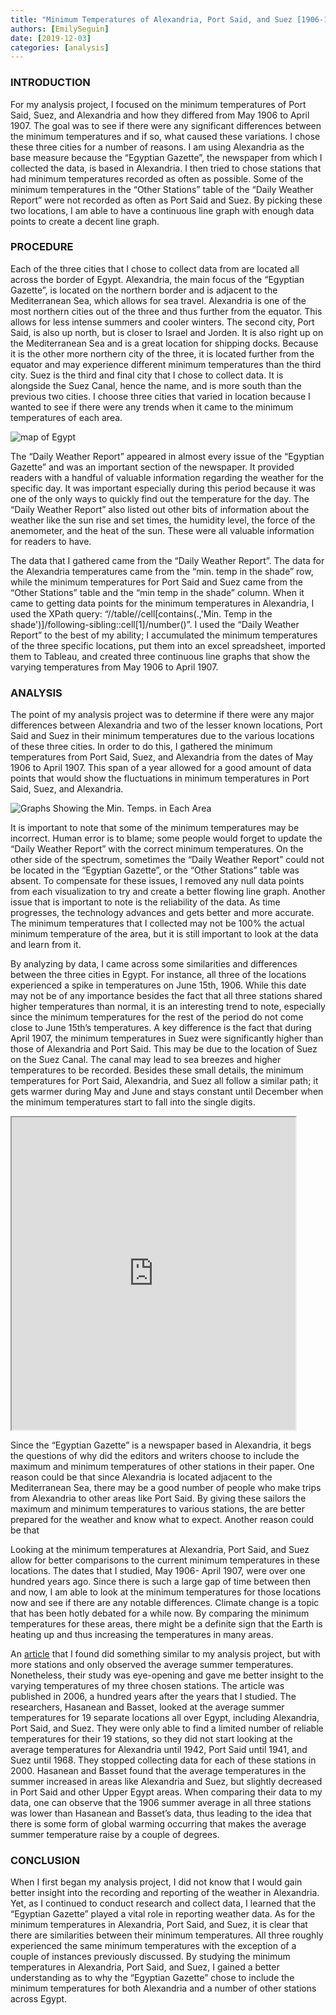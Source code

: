 ```yaml
---
title: "Minimum Temperatures of Alexandria, Port Said, and Suez [1906-1907]"
authors: [EmilySeguin]
date: [2019-12-03]
categories: [analysis]
---
```


### INTRODUCTION
For my analysis project, I focused on the minimum temperatures of Port Said, Suez, and Alexandria and how they differed from May 1906 to April 1907. The goal was to see if there were any significant differences between the minimum temperatures and if so, what caused these variations. I chose these three cities for a number of reasons. I am using Alexandria as the base measure because the “Egyptian Gazette”, the newspaper from which I collected the data, is based in Alexandria. I then tried to chose stations that had minimum temperatures recorded as often as possible. Some of the minimum temperatures in the “Other Stations” table of the “Daily Weather Report” were not recorded as often as Port Said and Suez. By picking these two locations, I am able to have a continuous line graph with enough data points to create a decent line graph.

### PROCEDURE
Each of the three cities that I chose to collect data from are located all across the border of Egypt. Alexandria, the main focus of the “Egyptian Gazette”, is located on the northern border and is adjacent to the Mediterranean Sea, which allows for sea travel. Alexandria is one of the most northern cities out of the three and thus further from the equator. This allows for less intense summers and cooler winters. The second city, Port Said, is also up north, but is closer to Israel and Jorden. It is also right up on the Mediterranean Sea and is a great location for shipping docks. Because it is the other more northern city of the three, it is located further from the equator and may experience different minimum temperatures than the third city. Suez is the third and final city that I chose to collect data. It is alongside the Suez Canal, hence the name, and is more south than the previous two cities. I choose three cities that varied in location because I wanted to see if there were any trends when it came to the minimum temperatures of each area.

![map of Egypt](egypt-map.jpg)

The “Daily Weather Report” appeared in almost every issue of the “Egyptian Gazette” and was an important section of the newspaper. It provided readers with a handful of valuable information regarding the weather for the specific day. It was important especially during this period because it was one of the only ways to quickly find out the temperature for the day. The “Daily Weather Report” also listed out other bits of information about the weather like the sun rise and set times, the humidity level, the force of the anemometer, and the heat of the sun. These were all valuable information for readers to have.

The data that I gathered came from the “Daily Weather Report”. The data for the Alexandria temperatures came from the “min. temp in the shade” row, while the minimum temperatures for Port Said and Suez came from the “Other Stations” table and the “min temp in the shade” column. When it came to getting data points for the minimum temperatures in Alexandria, I used the XPath query: “//table//cell[contains(.,'Min. Temp in the shade')]/following-sibling::cell[1]/number()”.  I used the “Daily Weather Report” to the best of my ability; I accumulated the minimum temperatures of the three specific locations, put them into an excel spreadsheet, imported them to Tableau, and created three continuous line graphs that show the varying temperatures from May 1906 to April 1907.

### ANALYSIS
The point of my analysis project was to determine if there were any major differences between Alexandria and two of the lesser known locations, Port Said and Suez in their minimum temperatures due to the various locations of these three cities. In order to do this, I gathered the minimum temperatures from Port Said, Suez, and Alexandria from the dates of May 1906 to April 1907. This span of a year allowed for a good amount of data points that would show the fluctuations in minimum temperatures in Port Said, Suez, and Alexandria.

![Graphs Showing the Min. Temps. in Each Area](graphs-1906-1907.PNG)

It is important to note that some of the minimum temperatures may be incorrect. Human error is to blame; some people would forget to update the “Daily Weather Report” with the correct minimum temperatures. On the other side of the spectrum, sometimes the “Daily Weather Report” could not be located in the “Egyptian Gazette”, or the “Other Stations” table was absent. To compensate for these issues, I removed any null data points from each visualization to try and create a better flowing line graph. Another issue that is important to note is the reliability of the data. As time progresses, the technology advances and gets better and more accurate. The minimum temperatures that I collected may not be 100% the actual minimum temperature of the area, but it is still important to look at the data and learn from it.

By analyzing by data, I came across some similarities and differences between the three cities in Egypt. For instance, all three of the locations experienced a spike in temperatures on June 15th, 1906. While this date may not be of any importance besides the fact that all three stations shared higher temperatures than normal, it is an interesting trend to note, especially since the minimum temperatures for the rest of the period do not come close to June 15th’s temperatures. A key difference is the fact that during April 1907, the minimum temperatures in Suez were significantly higher than those of Alexandria and Port Said. This may be due to the location of Suez on the Suez Canal. The canal may lead to sea breezes and higher temperatures to be recorded. Besides these small details, the minimum temperatures for Port Said, Alexandria, and Suez all follow a similar path; it gets warmer during May and June and stays constant until December when the minimum temperatures start to fall into the single digits.

<iframe src="https://public.tableau.com/views/MinTemps1906-1907bargraph/Sheet1?:display_count=y&publish=yes&:origin=viz_share_link?:showVizHome=no&:embed=true" align="center" width="90%" height="500"></iframe>

Since the “Egyptian Gazette” is a newspaper based in Alexandria, it begs the questions of why did the editors and writers choose to include the maximum and minimum temperatures of other stations in their paper. One reason could be that since Alexandria is located adjacent to the Mediterranean Sea, there may be a good number of people who make trips from Alexandria to other areas like Port Said. By giving these sailors the maximum and minimum temperatures to various stations, the are better prepared for the weather and know what to expect. Another reason could be that

Looking at the minimum temperatures at Alexandria, Port Said, and Suez allow for better comparisons to the current minimum temperatures in these locations. The dates that I studied, May 1906- April 1907, were over one hundred years ago. Since there is such a large gap of time between then and now, I am able to look at the minimum temperatures for those locations now and see if there are any notable differences. Climate change is a topic that has been hotly debated for a while now. By comparing the minimum temperatures for these areas, there might be a definite sign that the Earth is heating up and thus increasing the temperatures in many areas.

An [article](https://rmets.onlinelibrary.wiley.com/doi/epdf/10.1002/joc.1321) that I found did something similar to my analysis project, but with more stations and only observed the average summer temperatures. Nonetheless, their study was eye-opening and gave me better insight to the varying temperatures of my three chosen stations. The article was published in 2006, a hundred years after the years that I studied. The researchers, Hasanean and Basset, looked at the average summer temperatures for 19 separate locations all over Egypt, including Alexandria, Port Said, and Suez. They were only able to find a limited number of reliable temperatures for their 19 stations, so they did not start looking at the average temperatures for Alexandria until 1942, Port Said until 1941, and Suez until 1968. They stopped collecting data for each of these stations in 2000. Hasanean and Basset found that the average temperatures in the summer increased in areas like Alexandria and Suez, but slightly decreased in Port Said and other Upper Egypt areas. When comparing their data to my data, one can observe that the 1906 summer average in all three stations was lower than Hasanean and Basset’s data, thus leading to the idea that there is some form of global warming occurring that makes the average summer temperature raise by a couple of degrees.

### CONCLUSION

When I first began my analysis project, I did not know that I would gain better insight into the recording and reporting of the weather in Alexandria. Yet, as I continued to conduct research and collect data, I learned that the “Egyptian Gazette” played a vital role in reporting weather data. As for the minimum temperatures in Alexandria, Port Said, and Suez, it is clear that there are similarities between their minimum temperatures. All three roughly experienced the same minimum temperatures with the exception of a couple of instances previously discussed. By studying the minimum temperatures in Alexandria, Port Said, and Suez, I gained a better understanding as to why the “Egyptian Gazette” chose to include the minimum temperatures for both Alexandria and a number of other stations across Egypt.
